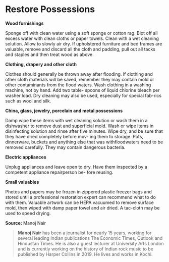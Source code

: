 # Restore Possessions

**Wood furnishings**

 Sponge off with clean water using a soft sponge or cotton rag. Blot off all excess water with clean cloths or paper towels. Clean with a wet cleaning solution. Allow to slowly air dry. If upholstered furniture and bed frames are valuable, remove and discard all the cloth and padding, pull out all tacks and staples and then treat wood as above. 

**Clothing, drapery and other cloth**

 Clothes should generally be thrown away after flooding. If clothing and other cloth materials will be saved, remember they may contain mold or other contaminants from the flood waters. Wash clothing in a washing machine, not by hand. Add two table- spoons of liquid chlorine bleach per washer load. Dry cleaning may also be used, especially for special fab-rics such as wool and silk. 

**China, glass, jewelry, porcelain and metal possessions** 

Damp wipe these items with wet cleaning solution or wash them in a dishwasher to remove dust and superficial mold. Wash or wipe items in disinfecting solution and rinse after five minutes. Wipe dry, and be sure that they have dried completely before mov- ing them to storage. Pots, dinnerware, buckets and anything else that was withfloodwaters need to be removed carefully. They may contain dangerous bacteria.

**Electric appliances** 

Unplug appliances and leave open to dry. Have them inspected by a competent appliance repairperson be- fore reusing. 

**Small valuables** 

Photos and papers may be frozen in zippered plastic freezer bags and stored until a professional restoration expert can recommend what to do with them. Valuable artwork can be HEPA vacuumed to remove surface mold, then wiped with damp paper towel and air dried. A tac-cloth may be used to speed drying.

**Source:** Manoj Nair

> **Manoj Nair** has been a journalist for nearly 15 years, working for several leading Indian publications The Economic Times, Outlook and Hindustan Times. He is also a guest lecturer at University Arts London and is currently working on the history of Indian rock music to be published by Harper Collins in 2019. He lives and works in Kochi.

